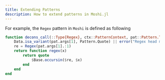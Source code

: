 ```yaml
---
title: Extending Patterns
description: How to extend patterns in Moshi.jl
---
```


For example, the `Regex` pattern in `Moshi` is defined
as following

```julia
function decons_call(::Type{Regex}, ctx::PatternContext, pat::Pattern.Type)
    Data.isa_variant(pat.args[1], Pattern.Quote) || error("Regex head must be a string")
    re = Regex(pat.args[1].:1)
    return function regex(x)
        return quote
            $Base.occursin($re, $x)
        end
    end
end
```
